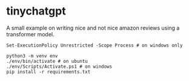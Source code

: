 # tinychatgpt

A small example on writing nice and not nice amazon reviews using a transformer model.


```console
Set-ExecutionPolicy Unrestricted -Scope Process # on windows only

python3 -m venv env
./env/bin/activate # on ubuntu
./env/Scripts/Activate.ps1 # on windows
pip install -r requirements.txt

```